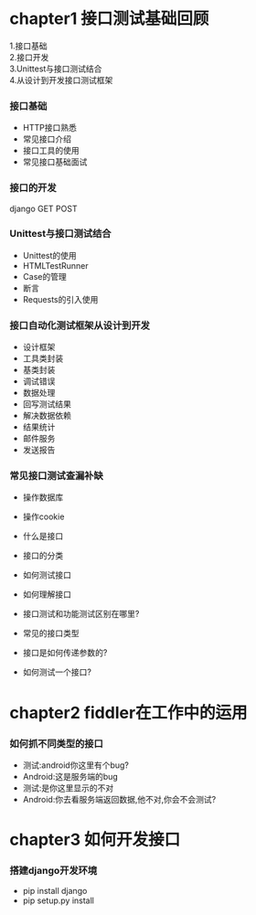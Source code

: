 # chapter1 接口测试基础回顾
1.接口基础<br>
2.接口开发<br>
3.Unittest与接口测试结合<br>
4.从设计到开发接口测试框架<br>
### 接口基础
- HTTP接口熟悉
- 常见接口介绍
- 接口工具的使用
- 常见接口基础面试

### 接口的开发
django GET POST<br>
### Unittest与接口测试结合
- Unittest的使用
- HTMLTestRunner
- Case的管理
- 断言
- Requests的引入使用

### 接口自动化测试框架从设计到开发
- 设计框架
- 工具类封装
- 基类封装
- 调试错误
- 数据处理
- 回写测试结果
- 解决数据依赖
- 结果统计
- 邮件服务
- 发送报告

### 常见接口测试查漏补缺
- 操作数据库
- 操作cookie

- 什么是接口
- 接口的分类
- 如何测试接口
- 如何理解接口
- 接口测试和功能测试区别在哪里?
- 常见的接口类型
- 接口是如何传递参数的?
- 如何测试一个接口?

# chapter2 fiddler在工作中的运用
### 如何抓不同类型的接口
- 测试:android你这里有个bug?
- Android:这是服务端的bug
- 测试:是你这里显示的不对
- Android:你去看服务端返回数据,他不对,你会不会测试?

# chapter3 如何开发接口
### 搭建django开发环境
- pip install django
- pip setup.py install

